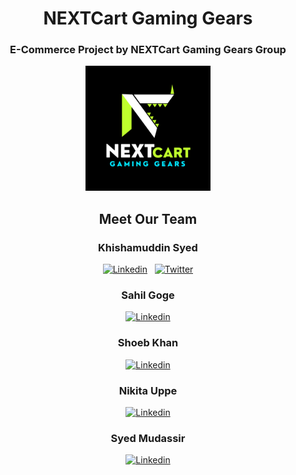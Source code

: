 <h1 align='center'>NEXTCart Gaming Gears</h1>

<h3 align='center'>E-Commerce Project by NEXTCart Gaming Gears Group</h3>
<p align="center"><img height='200vh' width='200vw' src='https://github.com/officialkmsyed/NextCart/blob/f0f812efb74abcc90ab42c7293c818c8a9029742/brand_src/NextCart.png' /></p>


<!-- Social Media Icons -->
<div id='social-media-profiles' align='center'>
 <h2 align='center'>Meet Our Team</h2>
 <h3>Khishamuddin Syed</h3>
  
  <a href='https://www.linkedin.com/in/kmsyed/' target="_blank"><img alt='Linkedin' src='https://img.shields.io/badge/Khishamuddin_Syed-100000?style=for-the-badge&logo=Linkedin&logoColor=FFFFFF&labelColor=00AAFF&color=FFF2F2'/></a> &nbsp; <a href='https://twitter.com/officialkmsyed' target="_blank"><img alt='Twitter' src='https://img.shields.io/badge/Khishamuddin_Syed-100000?style=for-the-badge&logo=Twitter&logoColor=FFFFFF&labelColor=000000&color=FFFFFF'/></a>
 <h3>Sahil Goge</h3>
  <a href='https://www.linkedin.com/in/sahil-goge-0b9376210/' target="_blank"><img alt='Linkedin' src='https://img.shields.io/badge/Sahil_Goge-100000?style=for-the-badge&logo=Linkedin&logoColor=white&labelColor=0077FF&color=FFFFFF'/></a>
 <h3>Shoeb Khan</h3>
  <a href='https://www.linkedin.com/in/khan-shoeb/' target="_blank"><img alt='Linkedin' src='https://img.shields.io/badge/Shoeb_Khan-100000?style=for-the-badge&logo=Linkedin&logoColor=FFFFFF&labelColor=00AAFF&color=FFF2F2'/></a>
 <h3>Nikita Uppe</h3>
  <a href='https://www.linkedin.com/in/nikita-uppe-94a479232/' target="_blank"><img alt='Linkedin' src='https://img.shields.io/badge/nikita_uppe-100000?style=for-the-badge&logo=Linkedin&logoColor=FFFFFF&labelColor=00AAFF&color=FFF2F2'/></a>
 <h3>Syed Mudassir</h3>
  <a href='https://www.linkedin.com/in/syed-mudassir-3a9084295/' target="_blank"><img alt='Linkedin' src='https://img.shields.io/badge/Syed_Mudassir-100000?style=for-the-badge&logo=Linkedin&logoColor=FFFFFF&labelColor=00AAFF&color=FFF2F2'/></a>
</div>


